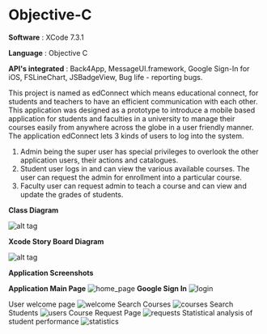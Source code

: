 # Objective-C

**Software** : XCode 7.3.1

**Language** : Objective C

**API's integrated** : Back4App, MessageUI.framework, Google Sign-In for iOS, FSLineChart, JSBadgeView, Bug life - reporting bugs.

This project is named as edConnect which means educational connect, for students and teachers to have an efficient communication with each other. This application was designed as a prototype to introduce a mobile based application for students and faculties in a university to manage their courses easily from anywhere across the globe in a user friendly manner.
The application edConnect lets 3 kinds of users to log into the system. 

1. Admin being the super user has special privileges to overlook the other application users, their actions and catalogues.
2. Student user logs in and can view the various available courses. The user can request the admin for enrollment into a particular course.
3. Faculty user can request admin to teach a course and can view and update the grades of students.

**Class Diagram**

![alt tag](https://cloud.githubusercontent.com/assets/18182515/21335375/51dd2724-c62c-11e6-8682-d5ba73ce44d0.jpg)

**Xcode Story Board Diagram**

![alt tag](https://cloud.githubusercontent.com/assets/18182515/21335423/c061418a-c62c-11e6-9c9c-b371f41b3b41.png)

**Application Screenshots**

**Application Main Page**
![home_page](https://cloud.githubusercontent.com/assets/18182515/25932646/7d6836c6-35e0-11e7-90cf-0d2422005277.png)
**Google Sign In**
![login](https://cloud.githubusercontent.com/assets/18182515/25932644/7d643210-35e0-11e7-9608-e45812916c84.png)

User welcome page
![welcome](https://cloud.githubusercontent.com/assets/18182515/25932641/7d62c47a-35e0-11e7-90d1-84a767b6e3a4.png)
Search Courses
![courses](https://cloud.githubusercontent.com/assets/18182515/25932645/7d655e60-35e0-11e7-9644-241b9ad4ef49.png)
Search Students
![users](https://cloud.githubusercontent.com/assets/18182515/25932643/7d63ac00-35e0-11e7-872a-23a349501de7.png)
Course Request Page
![requests](https://cloud.githubusercontent.com/assets/18182515/25932640/7d6299fa-35e0-11e7-8dd3-4900409e760d.png)
Statistical analysis of student performance
![statistics](https://cloud.githubusercontent.com/assets/18182515/25932642/7d635d04-35e0-11e7-9b0f-0b01208dc332.png)

